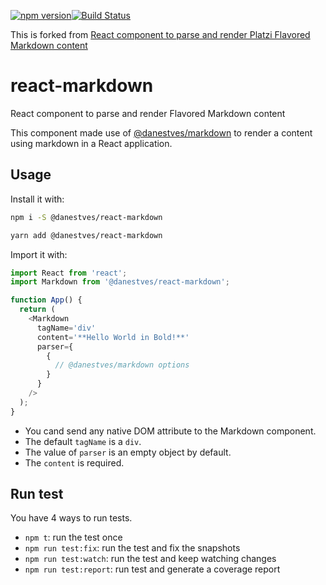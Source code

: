 [![npm version](https://img.shields.io/npm/v/@danestves/react-markdown.svg?style=flat-square)](https://www.npmjs.com/package/@danestves/react-markdown)[![Build Status](https://img.shields.io/travis/danestves/react-markdown/master.svg?style=flat-square)](https://travis-ci.org/danestves/react-markdown)

This is forked from [React component to parse and render Platzi Flavored Markdown content](https://github.com/PlatziDev/react-markdown)

# react-markdown

React component to parse and render Flavored Markdown content

This component made use of [@danestves/markdown](https://github.com/danestves/markdown) to render a content using markdown in a React application.

## Usage

Install it with:

```bash
npm i -S @danestves/react-markdown

yarn add @danestves/react-markdown
```

Import it with:

```js
import React from 'react';
import Markdown from '@danestves/react-markdown';

function App() {
  return (
    <Markdown
      tagName='div'
      content='**Hello World in Bold!**'
      parser={
        {
          // @danestves/markdown options
        }
      }
    />
  );
}
```

- You cand send any native DOM attribute to the Markdown component.
- The default `tagName` is a `div`.
- The value of `parser` is an empty object by default.
- The `content` is required.

## Run test

You have 4 ways to run tests.

- `npm t`: run the test once
- `npm run test:fix`: run the test and fix the snapshots
- `npm run test:watch`: run the test and keep watching changes
- `npm run test:report`: run test and generate a coverage report
